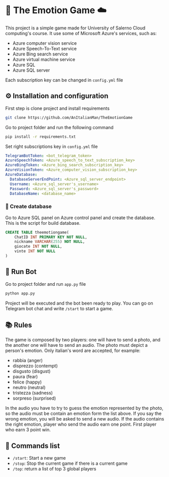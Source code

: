 
# :robot: The Emotion Game :cloud:  
  
This project is a simple game made for University of Salerno Cloud computing's course. It use some of Microsoft Azure's services, such as:  

* Azure computer vision service
* Azure Speech-To-Text service
* Azure Bing search service
* Azure virtual machine service
* Azure SQL
* Azure SQL server

Each subscription key can be changed in ```config.yml``` file
  
## :gear: Installation and configuration
First step is clone project and install requirements
```bash
git clone https://github.com/AnItalianMan/TheEmotionGame
```
Go to project folder and run the following command
```bash
pip install -r requirements.txt
```
Set right subscriptions key in ```config.yml``` file

```yml
TelegramBotToken: <bot_telegram_token>
AzureSpeechToken: <Azure_speech_to_text_subscription_key> 
AzureBingToken: <Azure_bing_search_subscription_key>
AzureVisionToken: <Azure_computer_vision_subscription_key>
AzureDatabase:  
  DatabaseServerEndPoint: <Azure_sql_server_endpoint>
  Username: <Azure_sql_server's_username>
  Password: <Azure_sql_server's_password>  
  DatabaseName: <database_name>
```

### :wrench: Create database
Go to Azure SQL panel on Azure control panel and create the database.
This is the script for build database.
```SQL 
CREATE TABLE theemotiongame(
	ChatID INT PRIMARY KEY NOT NULL,
	nickname VARCHAR(255) NOT NULL,
	giocate INT NOT NULL,
	vinte INT NOT NULL
)
```


## :rocket: Run Bot
Go to project folder and run ```app.py``` file
  
```bash
python app.py
```  
  
Project will be executed and the bot been ready to play.
You can go on Telegram bot chat and write ```/start``` to start a game.

## :books: Rules
The game is composed by two players: one will have to send a photo, and the another one will have to send an audio.
The photo must depict a person's emotion. Only italian's word are accepted, for example:
* rabbia (anger)
* disprezzo (contempt)
* disgusto (disgust)
* paura (fear)
* felice (happy)
* neutro (neutral)
* tristezza (sadness)
* sorpreso (surprised)

In the audio you have to try to guess the emotion represented by the photo, so the audio must be contain an emotion form the list above. If you say the wrong emotion, you will be asked to send a new audio.
If the audio contains the right emotion, player who send the audio earn one point. First player who earn 3 point win.

## :iphone: Commands list
* ```/start```: Start a new game
* ```/stop```: Stop the current game if there is a current game
* ```/top```: return a list of top 3 global players

